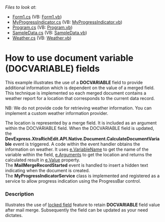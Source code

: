 <!-- default file list -->
*Files to look at*:

* [Form1.cs](./CS/DocumentVariablesExample/Form1.cs) (VB: [Form1.vb](./VB/DocumentVariablesExample/Form1.vb))
* [MyProgressIndicator.cs](./CS/DocumentVariablesExample/MyProgressIndicator.cs) (VB: [MyProgressIndicator.vb](./VB/DocumentVariablesExample/MyProgressIndicator.vb))
* [Program.cs](./CS/DocumentVariablesExample/Program.cs) (VB: [Program.vb](./VB/DocumentVariablesExample/Program.vb))
* [SampleData.cs](./CS/DocumentVariablesExample/SampleData.cs) (VB: [SampleData.vb](./VB/DocumentVariablesExample/SampleData.vb))
* [Weather.cs](./CS/DocumentVariablesExample/Weather.cs) (VB: [Weather.vb](./VB/DocumentVariablesExample/Weather.vb))
<!-- default file list end -->
# How to use document variable (DOCVARIABLE) fields


<p>This example illustrates the use of a <strong>DOCVARIABLE </strong>field to provide additional information which is dependent on the value of a merged field. This technique is implemented so each merged document contains a weather report for a location that corresponds to the current data record.</p>
<p>NB: We do not provide code for retrieving weather information. You can implement a custom weather information provider.</p>
<p>The location is represented by a merge field. It is included as an argument within the DOCVARIABLE field. When the DOCVARIABLE field is updated, the <strong>DevExpress.XtraRichEdit.API.Native.Document.CalculateDocumentVariable</strong> event is triggered. A code within the event handler obtains the information on weather. It uses <u>e.VariableName</u> to get the name of the variable within the field, <u>e.Arguments</u> to get the location and returns the calculated result in <u>e.Value</u> property.<br /> The <strong>MailMergeRecordStarted</strong> event is handled to insert a hidden text indicating when the document is created. <br /> The <strong>MyProgressIndicatorService</strong> class is implemented and registered as a service to allow progress indication using the ProgressBar control.</p>


<h3>Description</h3>

Illustrates the use of&nbsp;<a href="http://help.devexpress.com/#WindowsForms/CustomDocument17168">locked field</a>&nbsp;feature to retain&nbsp;<strong>DOCVARIABLE </strong>field value after mail merge. Subsequently the field can be updated as your need dictates.

<br/>


